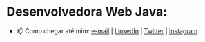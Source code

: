
# Desenvolvedora Web Java: 


- 📫 Como chegar até mim: [e-mail](mailto:deboracristinasantos5@gmail.com) | [LinkedIn](https://www.linkedin.com/in/sscdebora/) | [Twitter](https://twitter.com/ssc_debora) | [Instagram](https://www.instagram.com/ssc_debora/)